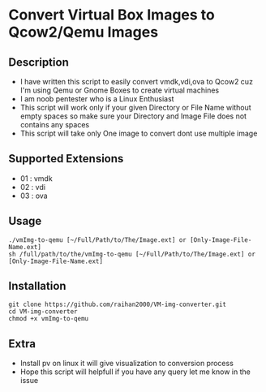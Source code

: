 # Convert Virtual Box Images to Qcow2/Qemu Images

## Description

- I have written this script to easily convert vmdk,vdi,ova to Qcow2 cuz
  I'm using Qemu or Gnome Boxes to create virtual machines
- I am noob pentester who is a Linux Enthusiast
- This script will work only if your given Directory or
  File Name without empty spaces so make sure your Directory and Image File does not contains
  any spaces
- This script will take only One image to convert dont use multiple image

## Supported Extensions
- 01 : vmdk
- 02 : vdi
- 03 : ova

## Usage

	./vmImg-to-qemu [~/Full/Path/to/The/Image.ext] or [Only-Image-File-Name.ext]
	sh /full/path/to/the/vmImg-to-qemu [~/Full/Path/to/The/Image.ext] or [Only-Image-File-Name.ext]

## Installation

	git clone https://github.com/raihan2000/VM-img-converter.git
	cd VM-img-converter
	chmod +x vmImg-to-qemu

## Extra

- Install pv on linux it will give visualization to conversion process
- Hope this script will helpfull if you have any query let me know in the issue
